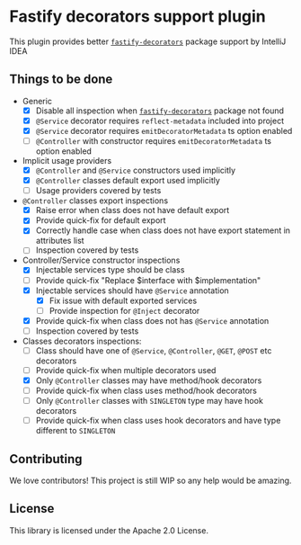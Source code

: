 # Fastify decorators support plugin

This plugin provides better [`fastify-decorators`] package support by IntelliJ IDEA

## Things to be done

- Generic
   - [x] Disable all inspection when [`fastify-decorators`] package not found
   - [x] `@Service` decorator requires `reflect-metadata` included into project
   - [x] `@Service` decorator requires `emitDecoratorMetadata` ts option enabled
   - [ ] `@Controller` with constructor requires `emitDecoratorMetadata` ts option enabled

- Implicit usage providers
   - [x] `@Controller` and `@Service` constructors used implicitly
   - [x] `@Controller` classes default export used implicitly
   - [ ] Usage providers covered by tests

- `@Controller` classes export inspections
   - [x] Raise error when class does not have default export
   - [x] Provide quick-fix for default export
   - [x] Correctly handle case when class does not have export statement in attributes list
   - [ ] Inspection covered by tests

- Controller/Service constructor inspections
   - [x] Injectable services type should be class
   - [ ] Provide quick-fix "Replace $interface with $implementation"
   - [x] Injectable services should have `@Service` annotation
      - [x] Fix issue with default exported services
      - [ ] Provide inspection for `@Inject` decorator
   - [x] Provide quick-fix when class does not has `@Service` annotation
   - [ ] Inspection covered by tests

- Classes decorators inspections:
   - [ ] Class should have one of `@Service`, `@Controller`, `@GET`, `@POST` etc decorators
   - [ ] Provide quick-fix when multiple decorators used
   - [x] Only `@Controller` classes may have method/hook decorators
   - [ ] Provide quick-fix when class uses method/hook decorators
   - [ ] Only `@Controller` classes with `SINGLETON` type may have hook decorators
   - [ ] Provide quick-fix when class uses hook decorators and have type different to `SINGLETON`

## Contributing

We love contributors! This project is still WIP so any help would be amazing.

## License

This library is licensed under the Apache 2.0 License.

[`fastify-decorators`]: https://npmjs.org/package/fastify-decorators
